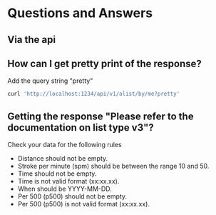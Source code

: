 # Questions and Answers

## Via the api

## How can I get pretty print of the response?
Add the query string "pretty"
```sh
curl 'http://localhost:1234/api/v1/alist/by/me?pretty'
```

## Getting the response "Please refer to the documentation on list type v3"?
Check your data for the following rules

- Distance should not be empty.
- Stroke per minute (spm) should be between the range 10 and 50.
- Time should not be empty.
- Time is not valid format (xx:xx.xx).
- When should be YYYY-MM-DD.
- Per 500 (p500) should not be empty.
- Per 500 (p500) is not valid format (xx:xx.xx).
